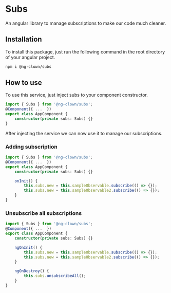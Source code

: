 # Subs

An angular library to manage subscriptions to make our code much cleaner.

## Installation

To install this package, just run the following command in the root directory of your angular project.

```bash
npm i @ng-clown/subs
```

## How to use

To use this service, just inject subs to your component constructor.

```typescript
import { Subs } from '@ng-clown/subs';
@Component({ ...  })
export class AppComponent {
    constructor(private subs: Subs) {}
}
```

After injecting the service we can now use it to manage our subscriptions.

### Adding subscription

```typescript
import { Subs } from '@ng-clown/subs';
@Component({ ...  })
export class AppComponent {
    constructor(private subs: Subs) {}

    onInit() {
        this.subs.new = this.sampleObservable.subscribe(() => {});
        this.subs.new = this.sampleObservable2.subscribe(() => {});
    }
}
```

### Unsubscribe all subscriptions

```typescript
import { Subs } from '@ng-clown/subs';
@Component({ ...  })
export class AppComponent {
    constructor(private subs: Subs) {}

    ngOnInit() {
        this.subs.new = this.sampleObservable.subscribe(() => {});
        this.subs.new = this.sampleObservable2.subscribe(() => {});
    }

    ngOnDestroy() {
        this.subs.unsubscribeAll();
    }
}
```